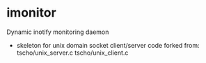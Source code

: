 # imonitor
Dynamic inotify monitoring daemon
  - skeleton for unix domain socket client/server code forked from: tscho/unix_server.c tscho/unix_client.c
